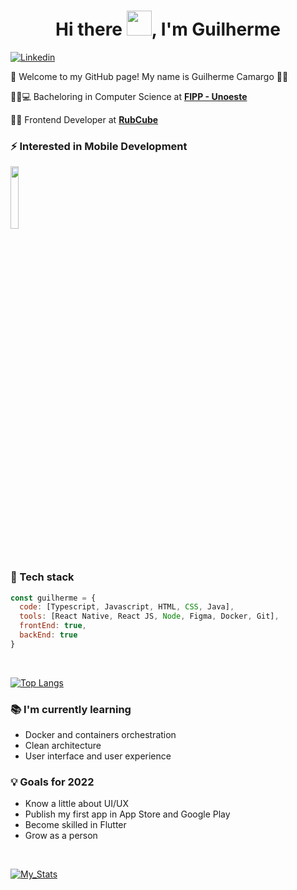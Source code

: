 

<h1 align="center">Hi there <img src="https://github.com/sudnyeshtalekar/sudnyeshtalekar/blob/master/Assets/Hi.gif" width="40px">, I'm Guilherme </h1>

[![Linkedin](https://img.shields.io/badge/-LinkedIn-blue?style=for-the-badge&logo=Linkedin&logoColor=white)](https://www.linkedin.com/in/camargogui/)

:call_me_hand: Welcome to my GitHub page! My name is Guilherme Camargo :ok_man:

👨‍🎓:computer: Bacheloring in Computer Science at [**FIPP - Unoeste**](https://unoeste.br/fipp/)

:man_technologist: Frontend Developer at [**RubCube**](https://www.rubcube.com/)

### ⚡ Interested in Mobile Development
<div>
<img width="16%" src="https://www.asapdevelopers.com/wp-content/uploads/2017/11/react-native-banner-1024x300-e1510060053599-1.png">
</div>

### 🌱 Tech stack

```javascript
const guilherme = {
  code: [Typescript, Javascript, HTML, CSS, Java],
  tools: [React Native, React JS, Node, Figma, Docker, Git],
  frontEnd: true,
  backEnd: true
}
```

<br>

[![Top Langs](https://github-readme-stats.vercel.app/api/top-langs/?username=camargo-gui&layout=compact&theme=tokyonight)](https://github.com/anuraghazra/github-readme-stats)

### 📚 I'm currently learning

- Docker and containers orchestration
- Clean architecture
- User interface and user experience

### 💡 Goals for 2022

- Know a little about UI/UX
- Publish my first app in App Store and Google Play
- Become skilled in Flutter
- Grow as a person

<br/>

[![My_Stats](https://github-readme-stats.vercel.app/api?username=camargog-gui&show_icons=true&count_private=true&theme=tokyonight)](https://github.com/anuraghazra/github-readme-stats)
